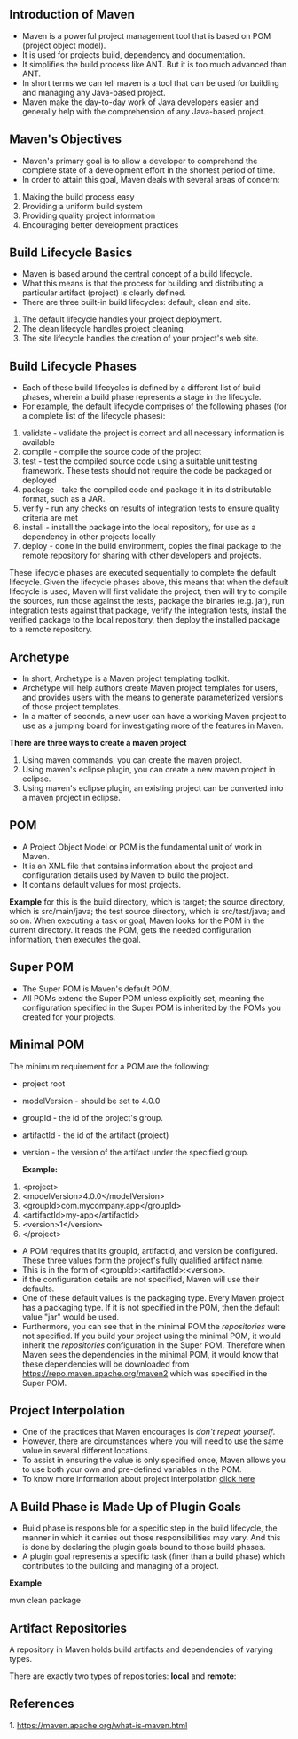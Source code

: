 ## Introduction of Maven

-   Maven is a powerful project management tool that is based on POM (project object model).
-   It is used for projects build, dependency and documentation.
-   It simplifies the build process like ANT. But it is too much advanced than ANT.
-   In short terms we can tell maven is a tool that can be used for building and managing any Java-based project.
-   Maven make the day-to-day work of Java developers easier and generally help with the comprehension of any Java-based project.

## Maven's Objectives

-   Maven's primary goal is to allow a developer to comprehend the complete state of a development effort in the shortest period of time.
-   In order to attain this goal, Maven deals with several areas of concern:
1.  Making the build process easy
2.  Providing a uniform build system
3.  Providing quality project information
4.  Encouraging better development practices

## Build Lifecycle Basics

-   Maven is based around the central concept of a build lifecycle.
-   What this means is that the process for building and distributing a particular artifact (project) is clearly defined.
-   There are three built-in build lifecycles: default, clean and site.
1.  The default lifecycle handles your project deployment.
2.  The clean lifecycle handles project cleaning.
3.  The site lifecycle handles the creation of your project's web site.

## Build Lifecycle Phases

-   Each of these build lifecycles is defined by a different list of build phases, wherein a build phase represents a stage in the lifecycle.
-   For example, the default lifecycle comprises of the following phases (for a complete list of the lifecycle phases):
1.  validate - validate the project is correct and all necessary information is available
2.  compile - compile the source code of the project
3.  test - test the compiled source code using a suitable unit testing framework. These tests should not require the code be packaged or deployed
4.  package - take the compiled code and package it in its distributable format, such as a JAR.
5.  verify - run any checks on results of integration tests to ensure quality criteria are met
6.  install - install the package into the local repository, for use as a dependency in other projects locally
7.  deploy - done in the build environment, copies the final package to the remote repository for sharing with other developers and projects.

These lifecycle phases are executed sequentially to complete the default lifecycle. Given the lifecycle phases above, this means that when the default lifecycle is used, Maven will first validate the project, then will try to compile the sources, run those against the tests, package the binaries (e.g. jar), run integration tests against that package, verify the integration tests, install the verified package to the local repository, then deploy the installed package to a remote repository.

## Archetype

-   In short, Archetype is a Maven project templating toolkit.
-   Archetype will help authors create Maven project templates for users, and provides users with the means to generate parameterized versions of those project templates.
-   In a matter of seconds, a new user can have a working Maven project to use as a jumping board for investigating more of the features in Maven.

**There are three ways to create a maven project**

1. Using maven commands, you can create the maven project.
2. Using maven's eclipse plugin, you can create a new maven project in eclipse.  
3. Using maven's eclipse plugin, an existing project can be converted into a maven project in eclipse.

## POM

-   A Project Object Model or POM is the fundamental unit of work in Maven.
-   It is an XML file that contains information about the project and configuration details used by Maven to build the project.
-   It contains default values for most projects.

**Example** for this is the build directory, which is target; the source directory, which is src/main/java; the test source directory, which is src/test/java; and so on. When executing a task or goal, Maven looks for the POM in the current directory. It reads the POM, gets the needed configuration information, then executes the goal.

## Super POM

-   The Super POM is Maven's default POM.
-   All POMs extend the Super POM unless explicitly set, meaning the configuration specified in the Super POM is inherited by the POMs you created for your projects.

## Minimal POM

The minimum requirement for a POM are the following:

-   project root
-   modelVersion - should be set to 4.0.0
-   groupId - the id of the project's group.
-   artifactId - the id of the artifact (project)
-   version - the version of the artifact under the specified group.

    **Example:**

1.  \<project\>
2.  \<modelVersion\>4.0.0\</modelVersion\>
3.  \<groupId\>com.mycompany.app\</groupId\>
4.  \<artifactId\>my-app\</artifactId\>
5.  \<version\>1\</version\>
6.  \</project\>
-   A POM requires that its groupId, artifactId, and version be configured. These three values form the project's fully qualified artifact name.
-   This is in the form of \<groupId\>:\<artifactId\>:\<version\>.
-   if the configuration details are not specified, Maven will use their defaults.
-   One of these default values is the packaging type. Every Maven project has a packaging type. If it is not specified in the POM, then the default value "jar" would be used.
-   Furthermore, you can see that in the minimal POM the *repositories* were not specified. If you build your project using the minimal POM, it would inherit the *repositories* configuration in the Super POM. Therefore when Maven sees the dependencies in the minimal POM, it would know that these dependencies will be downloaded from https://repo.maven.apache.org/maven2 which was specified in the Super POM.

## Project Interpolation

-   One of the practices that Maven encourages is *don't repeat yourself*.
-   However, there are circumstances where you will need to use the same value in several different locations.
-   To assist in ensuring the value is only specified once, Maven allows you to use both your own and pre-defined variables in the POM.
-   To know more information about project interpolation [click here](https://maven.apache.org/guides/introduction/introduction-to-the-pom.html#Project_Interpolation)

## A Build Phase is Made Up of Plugin Goals

-   Build phase is responsible for a specific step in the build lifecycle, the manner in which it carries out those responsibilities may vary. And this is done by declaring the plugin goals bound to those build phases.
-   A plugin goal represents a specific task (finer than a build phase) which contributes to the building and managing of a project.

**Example**

mvn clean package

## Artifact Repositories

A repository in Maven holds build artifacts and dependencies of varying types.

There are exactly two types of repositories: **local** and **remote**:

## References

1\. https://maven.apache.org/what-is-maven.html
